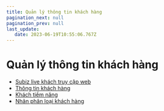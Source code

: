 ```yaml
---
title: Quản lý thông tin khách hàng
pagination_next: null
pagination_prev: null
last_update:
   date: 2023-06-19T10:55:06.767Z
---
```

# Quản lý thông tin khách hàng
* [Subiz live khách truy cập web](/60-quan-ly-thong-tin-khach-hang/1.--subiz-live-khach-truy-cap-web.md)
* [Thông tin khách hàng](/60-quan-ly-thong-tin-khach-hang/2.-thong-tin-khach-hang.md)
* [Khách tiềm năng](/60-quan-ly-thong-tin-khach-hang/3.-khach-tiem-nang.md)
* [Nhãn phân loại khách hàng](/60-quan-ly-thong-tin-khach-hang/4.-nhan-phan-loai-khach-hang.md)